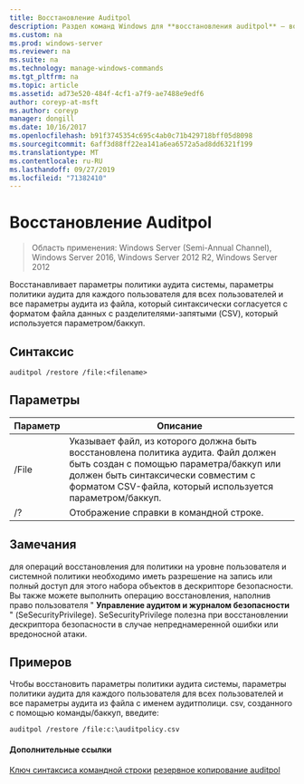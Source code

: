 ```yaml
---
title: Восстановление Auditpol
description: Раздел команд Windows для **восстановления auditpol** — восстанавливает параметры политики аудита системы, параметры политики аудита на пользователя для всех пользователей и все параметры аудита из файла, который синтаксически согласуется с форматом файла данных с разделителями-запятыми (CSV), который используется параметром/баккуп.
ms.custom: na
ms.prod: windows-server
ms.reviewer: na
ms.suite: na
ms.technology: manage-windows-commands
ms.tgt_pltfrm: na
ms.topic: article
ms.assetid: ad73e520-484f-4cf1-a7f9-ae7488e9edf6
author: coreyp-at-msft
ms.author: coreyp
manager: dongill
ms.date: 10/16/2017
ms.openlocfilehash: b91f3745354c695c4ab0c71b429718bff05d8098
ms.sourcegitcommit: 6aff3d88ff22ea141a6ea6572a5ad8dd6321f199
ms.translationtype: MT
ms.contentlocale: ru-RU
ms.lasthandoff: 09/27/2019
ms.locfileid: "71382410"
---
```

# <a name="auditpol-restore"></a>Восстановление Auditpol

>Область применения: Windows Server (Semi-Annual Channel), Windows Server 2016, Windows Server 2012 R2, Windows Server 2012

Восстанавливает параметры политики аудита системы, параметры политики аудита для каждого пользователя для всех пользователей и все параметры аудита из файла, который синтаксически согласуется с форматом файла данных с разделителями-запятыми (CSV), который используется параметром/баккуп.

## <a name="syntax"></a>Синтаксис
```
auditpol /restore /file:<filename>
```
## <a name="parameters"></a>Параметры
|Параметр|Описание|
|-------|--------|
|/File|Указывает файл, из которого должна быть восстановлена политика аудита. Файл должен быть создан с помощью параметра/баккуп или должен быть синтаксически совместим с форматом CSV-файла, который используется параметром/баккуп.|
|/?|Отображение справки в командной строке.|
## <a name="remarks"></a>Замечания
для операций восстановления для политики на уровне пользователя и системной политики необходимо иметь разрешение на запись или полный доступ для этого набора объектов в дескрипторе безопасности. Вы также можете выполнить операцию восстановления, наполнив право пользователя " **Управление аудитом и журналом безопасности** " (SeSecurityPrivilege). SeSecurityPrivilege полезна при восстановлении дескриптора безопасности в случае непреднамеренной ошибки или вредоносной атаки.
## <a name="BKMK_examples"></a>Примеров
Чтобы восстановить параметры политики аудита системы, параметры политики аудита для каждого пользователя для всех пользователей и все параметры аудита из файла с именем аудитполици. csv, созданного с помощью команды/баккуп, введите:
```
auditpol /restore /file:c:\auditpolicy.csv
```
#### <a name="additional-references"></a>Дополнительные ссылки
[Ключ синтаксиса командной строки](command-line-syntax-key.md)
[резервное копирование auditpol](auditpol-backup.md)
